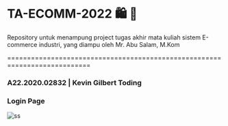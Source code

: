 # TA-ECOMM-2022 :shopping: :shopping_cart:
Repository untuk menampung project tugas akhir mata kuliah sistem E-commerce industri, yang diampu oleh Mr. Abu Salam, M.Kom

===========================================================================
<h3>A22.2020.02832 | Kevin Gilbert Toding</h3>

<h3>Login Page</h3>

![ss](https://user-images.githubusercontent.com/79959818/163660840-5102f127-b7ce-42d7-a43e-fe5addd6e705.png)
